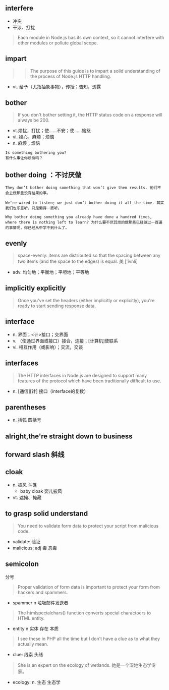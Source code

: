## interfere
- 冲突
- 干涉、打扰
> Each module in Node.js has its own context, so it cannot interfere with other modules or pollute global scope.

## impart
>>The purpose of this guide is to impart a solid understanding of the process of Node.js HTTP handling.
- vt. 给予（尤指抽象事物），传授；告知，透露

## bother
>If you don't bother setting it, the HTTP status code on a response will always be 200.
- vt.烦扰，打扰；使……不安；使……恼怒
- vi. 操心，麻烦；烦恼
- n. 麻烦；烦恼
```
Is something bothering you?
有什么事让你烦恼吗？
```

## bother doing ：不讨厌做
```
They don’t bother doing something that won’t give them results. 他们不会去做那些没有结果的事。

We’re wired to listen; we just don’t bother doing it all the time. 其实我们也乐意听，只是懒得一直听。

Why bother doing something you already have done a hundred times, where there is nothing left to learn? 为什么要不厌其烦的做那些已经做过一百遍的事情呢，你已经从中学不到什么了。
```

## evenly
>space-evenly: items are distributed so that the spacing between any two items (and the space to the edges) is equal.
美 ['ivnli]
- adv. 均匀地；平衡地；平坦地；平等地


## implicitly explicitly
>Once you've set the headers (either implicitly or explicitly), you're ready to start sending response data.

## interface
- n. 界面；<计>接口；交界面
- v. （使通过界面或接口）接合，连接；[计算机]使联系
- vi. 相互作用（或影响）；交流，交谈
## interfaces
>The HTTP interfaces in Node.js are designed to support many features of the protocol which have been traditionally difficult to use.
- n. [通信][计] 接口（interface的复数）


## parentheses
- n. 括弧 圆括号


## alright,the're straight down to business


## forward slash 斜线


## cloak
- n. 披风 斗篷
  - baby cloak 婴儿披风
- vt. 遮掩、掩藏

## to grasp solid understand

> You need to validate form data to protect your script from malicious code.

- validate: 验证
- malicious: adj 毒 恶毒

## semicolon

分号

> Proper validation of form data is important to protect your form from hackers and spammers.

- spammer n 垃圾邮件发送者

> The htmlspecialchars() function converts special charactoers to HTML entity.

- entity n 实体 存在 本质

>I see these in PHP all the time but I don't have a clue as to what they actually mean.

- clue: 线索 头绪 

> She is an expert on the ecology of wetlands. 她是一个湿地生态学专家。

- ecology: n. 生态  生态学